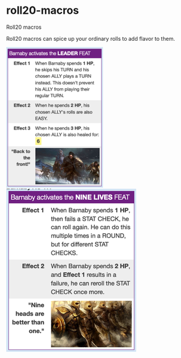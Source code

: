 # roll20-macros
Roll20 macros

Roll20 macros can spice up your ordinary rolls to add flavor to them.


![Leader](https://github.com/2533001180/roll20-macros/blob/master/leader-feat.png)![Nine Lives](https://github.com/2533001180/roll20-macros/blob/master/nine-lives-feat.png)
